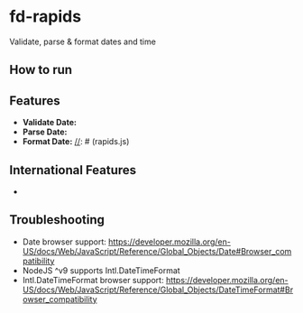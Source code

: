 # fd-rapids
Validate, parse &amp; format dates and time

## How to run

## Features
- **Validate Date:**
- **Parse Date:**
- **Format Date:** 
[//]: # (rapids.js)

## International Features
-
[//]: # (rapids-intl.js)

## Troubleshooting
- Date browser support: https://developer.mozilla.org/en-US/docs/Web/JavaScript/Reference/Global_Objects/Date#Browser_compatibility
- NodeJS ^v9 supports Intl.DateTimeFormat
- Intl.DateTimeFormat browser support: https://developer.mozilla.org/en-US/docs/Web/JavaScript/Reference/Global_Objects/DateTimeFormat#Browser_compatibility
